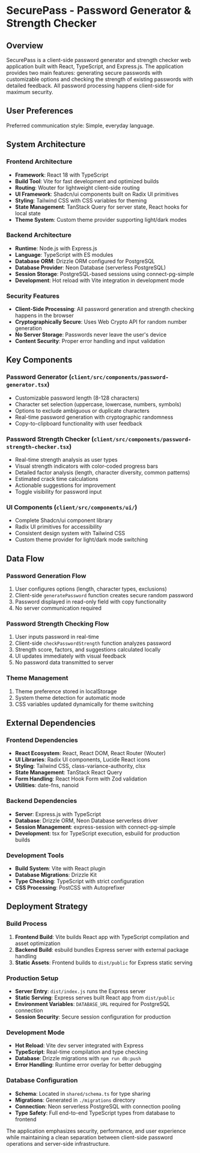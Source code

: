 # SecurePass - Password Generator & Strength Checker

## Overview

SecurePass is a client-side password generator and strength checker web application built with React, TypeScript, and Express.js. The application provides two main features: generating secure passwords with customizable options and checking the strength of existing passwords with detailed feedback. All password processing happens client-side for maximum security.

## User Preferences

Preferred communication style: Simple, everyday language.

## System Architecture

### Frontend Architecture
- **Framework**: React 18 with TypeScript
- **Build Tool**: Vite for fast development and optimized builds
- **Routing**: Wouter for lightweight client-side routing
- **UI Framework**: Shadcn/ui components built on Radix UI primitives
- **Styling**: Tailwind CSS with CSS variables for theming
- **State Management**: TanStack Query for server state, React hooks for local state
- **Theme System**: Custom theme provider supporting light/dark modes

### Backend Architecture
- **Runtime**: Node.js with Express.js
- **Language**: TypeScript with ES modules
- **Database ORM**: Drizzle ORM configured for PostgreSQL
- **Database Provider**: Neon Database (serverless PostgreSQL)
- **Session Storage**: PostgreSQL-based sessions using connect-pg-simple
- **Development**: Hot reload with Vite integration in development mode

### Security Features
- **Client-Side Processing**: All password generation and strength checking happens in the browser
- **Cryptographically Secure**: Uses Web Crypto API for random number generation
- **No Server Storage**: Passwords never leave the user's device
- **Content Security**: Proper error handling and input validation

## Key Components

### Password Generator (`client/src/components/password-generator.tsx`)
- Customizable password length (8-128 characters)
- Character set selection (uppercase, lowercase, numbers, symbols)
- Options to exclude ambiguous or duplicate characters
- Real-time password generation with cryptographic randomness
- Copy-to-clipboard functionality with user feedback

### Password Strength Checker (`client/src/components/password-strength-checker.tsx`)
- Real-time strength analysis as user types
- Visual strength indicators with color-coded progress bars
- Detailed factor analysis (length, character diversity, common patterns)
- Estimated crack time calculations
- Actionable suggestions for improvement
- Toggle visibility for password input

### UI Components (`client/src/components/ui/`)
- Complete Shadcn/ui component library
- Radix UI primitives for accessibility
- Consistent design system with Tailwind CSS
- Custom theme provider for light/dark mode switching

## Data Flow

### Password Generation Flow
1. User configures options (length, character types, exclusions)
2. Client-side `generatePassword` function creates secure random password
3. Password displayed in read-only field with copy functionality
4. No server communication required

### Password Strength Checking Flow
1. User inputs password in real-time
2. Client-side `checkPasswordStrength` function analyzes password
3. Strength score, factors, and suggestions calculated locally
4. UI updates immediately with visual feedback
5. No password data transmitted to server

### Theme Management
1. Theme preference stored in localStorage
2. System theme detection for automatic mode
3. CSS variables updated dynamically for theme switching

## External Dependencies

### Frontend Dependencies
- **React Ecosystem**: React, React DOM, React Router (Wouter)
- **UI Libraries**: Radix UI components, Lucide React icons
- **Styling**: Tailwind CSS, class-variance-authority, clsx
- **State Management**: TanStack React Query
- **Form Handling**: React Hook Form with Zod validation
- **Utilities**: date-fns, nanoid

### Backend Dependencies
- **Server**: Express.js with TypeScript
- **Database**: Drizzle ORM, Neon Database serverless driver
- **Session Management**: express-session with connect-pg-simple
- **Development**: tsx for TypeScript execution, esbuild for production builds

### Development Tools
- **Build System**: Vite with React plugin
- **Database Migrations**: Drizzle Kit
- **Type Checking**: TypeScript with strict configuration
- **CSS Processing**: PostCSS with Autoprefixer

## Deployment Strategy

### Build Process
1. **Frontend Build**: Vite builds React app with TypeScript compilation and asset optimization
2. **Backend Build**: esbuild bundles Express server with external package handling
3. **Static Assets**: Frontend builds to `dist/public` for Express static serving

### Production Setup
- **Server Entry**: `dist/index.js` runs the Express server
- **Static Serving**: Express serves built React app from `dist/public`
- **Environment Variables**: `DATABASE_URL` required for PostgreSQL connection
- **Session Security**: Secure session configuration for production

### Development Mode
- **Hot Reload**: Vite dev server integrated with Express
- **TypeScript**: Real-time compilation and type checking
- **Database**: Drizzle migrations with `npm run db:push`
- **Error Handling**: Runtime error overlay for better debugging

### Database Configuration
- **Schema**: Located in `shared/schema.ts` for type sharing
- **Migrations**: Generated in `./migrations` directory
- **Connection**: Neon serverless PostgreSQL with connection pooling
- **Type Safety**: Full end-to-end TypeScript types from database to frontend

The application emphasizes security, performance, and user experience while maintaining a clean separation between client-side password operations and server-side infrastructure.